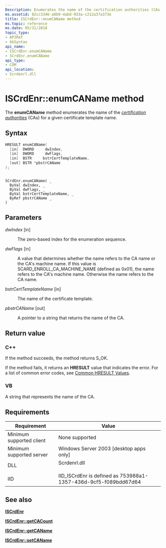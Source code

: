 ```yaml
---
Description: Enumerates the name of the certification authorities (CAs) for a given certificate template name.
ms.assetid: 82cc3346-a8b9-4abd-933a-c212a37a373e
title: ISCrdEnr::enumCAName method
ms.topic: reference
ms.date: 05/31/2018
topic_type: 
- APIRef
- kbSyntax
api_name: 
- ISCrdEnr.enumCAName
- SCrdEnr.enumCAName
api_type: 
- COM
api_location: 
- Scrdenrl.dll
---
```


# ISCrdEnr::enumCAName method

The **enumCAName** method enumerates the name of the [*certification authorities*](../secgloss/c-gly.md) (CAs) for a given certificate template name.

## Syntax


```C++
HRESULT enumCAName(
  [in]  DWORD     dwIndex,
  [in]  DWORD     dwFlags,
  [in]  BSTR     bstrCertTemplateName,
  [out] BSTR *pbstrCAName
);
```


```VB

SCrdEnr.enumCAName( _
  ByVal dwIndex, _
  ByVal dwFlags, _
  ByVal bstrCertTemplateName, _
  ByRef pbstrCAName _
)
```





## Parameters

<dl> <dt>

*dwIndex* \[in\]
</dt> <dd>

The zero-based index for the enumeration sequence.

</dd> <dt>

*dwFlags* \[in\]
</dt> <dd>

A value that determines whether the name refers to the CA name or the CA's machine name. If this value is SCARD\_ENROLL\_CA\_MACHINE\_NAME (defined as 0x01), the name refers to the CA's machine name. Otherwise the name refers to the CA name.

</dd> <dt>

*bstrCertTemplateName* \[in\]
</dt> <dd>

The name of the certificate template.

</dd> <dt>

*pbstrCAName* \[out\]
</dt> <dd>

A pointer to a string that returns the name of the CA.

</dd> </dl>

## Return value

### C++

If the method succeeds, the method returns S\_OK.

If the method fails, it returns an **HRESULT** value that indicates the error. For a list of common error codes, see [Common HRESULT Values](common-hresult-values.md).

### VB

A string that represents the name of the CA.

## Requirements



| Requirement | Value |
|-------------------------------------|-----------------------------------------------------------------------------------------|
| Minimum supported client<br/> | None supported<br/>                                                               |
| Minimum supported server<br/> | Windows Server 2003 \[desktop apps only\]<br/>                                    |
| DLL<br/>                      | <dl> <dt>Scrdenrl.dll</dt> </dl> |
| IID<br/>                      | IID\_ISCrdEnr is defined as 753988a1-1357-436d-9cf5-f089bdd67d64<br/>             |



## See also

<dl> <dt>

[**ISCrdEnr**](iscrdenr.md)
</dt> <dt>

[**ISCrdEnr::getCACount**](iscrdenr-getcacount.md)
</dt> <dt>

[**ISCrdEnr::getCAName**](iscrdenr-getcaname.md)
</dt> <dt>

[**ISCrdEnr::setCAName**](iscrdenr-setcaname.md)
</dt> </dl>

 

 
